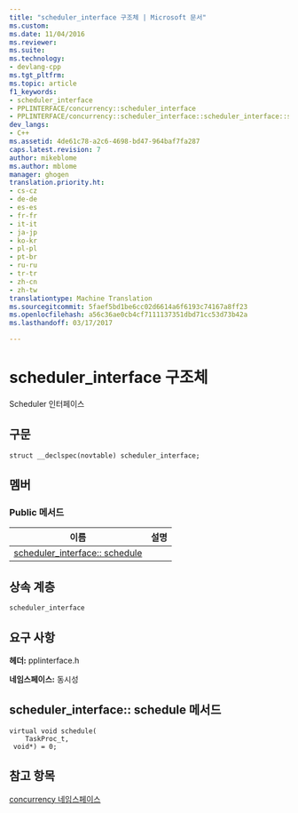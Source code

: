 ```yaml
---
title: "scheduler_interface 구조체 | Microsoft 문서"
ms.custom: 
ms.date: 11/04/2016
ms.reviewer: 
ms.suite: 
ms.technology:
- devlang-cpp
ms.tgt_pltfrm: 
ms.topic: article
f1_keywords:
- scheduler_interface
- PPLINTERFACE/concurrency::scheduler_interface
- PPLINTERFACE/concurrency::scheduler_interface::scheduler_interface::schedule
dev_langs:
- C++
ms.assetid: 4de61c78-a2c6-4698-bd47-964baf7fa287
caps.latest.revision: 7
author: mikeblome
ms.author: mblome
manager: ghogen
translation.priority.ht:
- cs-cz
- de-de
- es-es
- fr-fr
- it-it
- ja-jp
- ko-kr
- pl-pl
- pt-br
- ru-ru
- tr-tr
- zh-cn
- zh-tw
translationtype: Machine Translation
ms.sourcegitcommit: 5faef5bd1be6cc02d6614a6f6193c74167a8ff23
ms.openlocfilehash: a56c36ae0cb4cf7111137351dbd71cc53d73b42a
ms.lasthandoff: 03/17/2017

---
```

# <a name="schedulerinterface-structure"></a>scheduler_interface 구조체
Scheduler 인터페이스  
  
## <a name="syntax"></a>구문  
  
```
struct __declspec(novtable) scheduler_interface;
```  
  
## <a name="members"></a>멤버  
  
### <a name="public-methods"></a>Public 메서드  
  
|이름|설명|  
|----------|-----------------|  
|[scheduler_interface:: schedule](#schedule)||  
  
## <a name="inheritance-hierarchy"></a>상속 계층  
 `scheduler_interface`  
  
## <a name="requirements"></a>요구 사항  
 **헤더:** pplinterface.h  
  
 **네임스페이스:** 동시성  
  
##  <a name="schedule"></a>scheduler_interface:: schedule 메서드  
  
```
virtual void schedule(
    TaskProc_t,
 void*) = 0;
```  
  
## <a name="see-also"></a>참고 항목  
 [concurrency 네임스페이스](concurrency-namespace.md)

